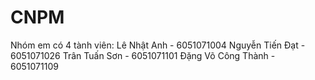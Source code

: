 # CNPM
Nhóm em có 4 tành viên:
Lê Nhật Anh - 6051071004
 Nguyễn Tiến Đạt - 6051071026
Trân Tuấn Sơn - 6051071101
Đặng Võ Công Thành - 6051071109
